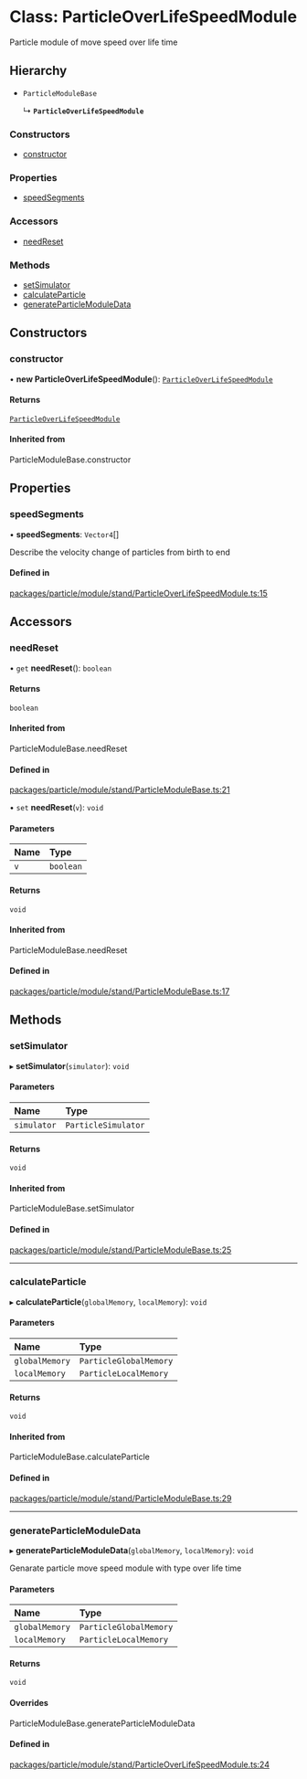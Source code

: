 # Class: ParticleOverLifeSpeedModule

Particle module of move speed over life time

## Hierarchy

- `ParticleModuleBase`

  ↳ **`ParticleOverLifeSpeedModule`**

### Constructors

- [constructor](ParticleOverLifeSpeedModule.md#constructor)

### Properties

- [speedSegments](ParticleOverLifeSpeedModule.md#speedsegments)

### Accessors

- [needReset](ParticleOverLifeSpeedModule.md#needreset)

### Methods

- [setSimulator](ParticleOverLifeSpeedModule.md#setsimulator)
- [calculateParticle](ParticleOverLifeSpeedModule.md#calculateparticle)
- [generateParticleModuleData](ParticleOverLifeSpeedModule.md#generateparticlemoduledata)

## Constructors

### constructor

• **new ParticleOverLifeSpeedModule**(): [`ParticleOverLifeSpeedModule`](ParticleOverLifeSpeedModule.md)

#### Returns

[`ParticleOverLifeSpeedModule`](ParticleOverLifeSpeedModule.md)

#### Inherited from

ParticleModuleBase.constructor

## Properties

### speedSegments

• **speedSegments**: `Vector4`[]

Describe the velocity change of particles from birth to end

#### Defined in

[packages/particle/module/stand/ParticleOverLifeSpeedModule.ts:15](https://github.com/Orillusion/orillusion/blob/main/packages/particle/module/stand/ParticleOverLifeSpeedModule.ts#L15)

## Accessors

### needReset

• `get` **needReset**(): `boolean`

#### Returns

`boolean`

#### Inherited from

ParticleModuleBase.needReset

#### Defined in

[packages/particle/module/stand/ParticleModuleBase.ts:21](https://github.com/Orillusion/orillusion/blob/main/packages/particle/module/stand/ParticleModuleBase.ts#L21)

• `set` **needReset**(`v`): `void`

#### Parameters

| Name | Type |
| :------ | :------ |
| `v` | `boolean` |

#### Returns

`void`

#### Inherited from

ParticleModuleBase.needReset

#### Defined in

[packages/particle/module/stand/ParticleModuleBase.ts:17](https://github.com/Orillusion/orillusion/blob/main/packages/particle/module/stand/ParticleModuleBase.ts#L17)

## Methods

### setSimulator

▸ **setSimulator**(`simulator`): `void`

#### Parameters

| Name | Type |
| :------ | :------ |
| `simulator` | `ParticleSimulator` |

#### Returns

`void`

#### Inherited from

ParticleModuleBase.setSimulator

#### Defined in

[packages/particle/module/stand/ParticleModuleBase.ts:25](https://github.com/Orillusion/orillusion/blob/main/packages/particle/module/stand/ParticleModuleBase.ts#L25)

___

### calculateParticle

▸ **calculateParticle**(`globalMemory`, `localMemory`): `void`

#### Parameters

| Name | Type |
| :------ | :------ |
| `globalMemory` | `ParticleGlobalMemory` |
| `localMemory` | `ParticleLocalMemory` |

#### Returns

`void`

#### Inherited from

ParticleModuleBase.calculateParticle

#### Defined in

[packages/particle/module/stand/ParticleModuleBase.ts:29](https://github.com/Orillusion/orillusion/blob/main/packages/particle/module/stand/ParticleModuleBase.ts#L29)

___

### generateParticleModuleData

▸ **generateParticleModuleData**(`globalMemory`, `localMemory`): `void`

Genarate particle move speed module with type over life time

#### Parameters

| Name | Type |
| :------ | :------ |
| `globalMemory` | `ParticleGlobalMemory` |
| `localMemory` | `ParticleLocalMemory` |

#### Returns

`void`

#### Overrides

ParticleModuleBase.generateParticleModuleData

#### Defined in

[packages/particle/module/stand/ParticleOverLifeSpeedModule.ts:24](https://github.com/Orillusion/orillusion/blob/main/packages/particle/module/stand/ParticleOverLifeSpeedModule.ts#L24)

